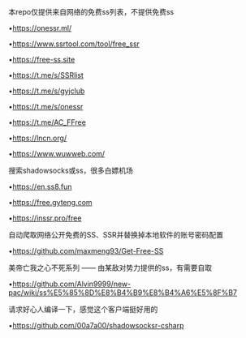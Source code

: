 
本repo仅提供来自网络的免费ss列表，不提供免费ss

•https://onessr.ml/

•https://www.ssrtool.com/tool/free_ssr

•https://free-ss.site

•https://t.me/s/SSRlist

•https://t.me/s/gyjclub

•https://t.me/s/onessr

•https://t.me/AC_FFree

•https://lncn.org/

•https://www.wuwweb.com/


搜索shadowsocks或ss，很多白嫖机场

•https://en.ss8.fun

•https://free.gyteng.com

•https://inssr.pro/free


自动爬取网络公开免费的SS、SSR并替换掉本地软件的账号密码配置

•https://github.com/maxmeng93/Get-Free-SS


美帝亡我之心不死系列 —— 由某敌对势力提供的ss，有需要自取

•https://github.com/Alvin9999/new-pac/wiki/ss%E5%85%8D%E8%B4%B9%E8%B4%A6%E5%8F%B7


请求好心人编译一下，感觉这个客户端挺好用的

•https://github.com/00a7a00/shadowsocksr-csharp
